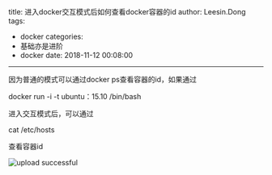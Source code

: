 title: 进入docker交互模式后如何查看docker容器的id
author: Leesin.Dong
tags:
  - docker
categories:
  - 基础亦是进阶
  - docker
date: 2018-11-12 00:08:00
---
因为普通的模式可以通过docker ps查看容器的id，如果通过

docker run -i -t ubuntu：15.10 /bin/bash

进入交互模式后，可以通过

cat /etc/hosts

查看容器id


![upload successful](/images/my_blog_236.png)